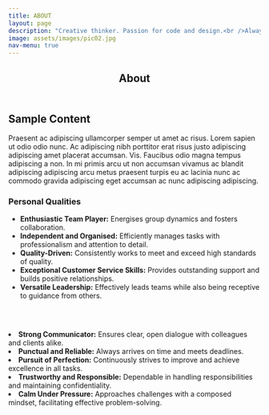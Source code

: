 ```yaml
---
title: ABOUT
layout: page
description: "Creative thinker. Passion for code and design.<br />Always building, always learning."
image: assets/images/pic02.jpg
nav-menu: true
---
```


<!-- Main -->
<div id="main" class="alt">

<!-- One -->
<section id="one">
	<div class="inner">
		<header class="major">
			<h1>About</h1>
		</header>
       
<!-- Content -->
<h2 id="content">Sample Content</h2>
<p>Praesent ac adipiscing ullamcorper semper ut amet ac risus. Lorem sapien ut odio odio nunc. Ac adipiscing nibh porttitor erat risus justo adipiscing adipiscing amet placerat accumsan. Vis. Faucibus odio magna tempus adipiscing a non. In mi primis arcu ut non accumsan vivamus ac blandit adipiscing adipiscing arcu metus praesent turpis eu ac lacinia nunc ac commodo gravida adipiscing eget accumsan ac nunc adipiscing adipiscing.</p>
<div class="row">
	<div class="6u 12u$(small)">
		<h3>Personal Qualities</h3>
		<ul>
      <li><strong>Enthusiastic Team Player:</strong> Energises group dynamics and fosters collaboration.</li>
      <li><strong>Independent and Organised:</strong> Efficiently manages tasks with professionalism and attention to detail.</li>
      <li><strong>Quality-Driven:</strong> Consistently works to meet and exceed high standards of quality.</li>
      <li><strong>Exceptional Customer Service Skills:</strong> Provides outstanding support and builds positive relationships.</li>
      <li><strong>Versatile Leadership:</strong> Effectively leads teams while also being receptive to guidance from others.</li>
    </ul>
	</div>
	<div class="6u$ 12u$(small)">
    <h3>&nbsp;</h3>
		    <li><strong>Strong Communicator:</strong> Ensures clear, open dialogue with colleagues and clients alike.</li>
      <li><strong>Punctual and Reliable:</strong> Always arrives on time and meets deadlines.</li>
      <li><strong>Pursuit of Perfection:</strong> Continuously strives to improve and achieve excellence in all tasks.</li>
      <li><strong>Trustworthy and Responsible:</strong> Dependable in handling responsibilities and maintaining confidentiality.</li>
      <li><strong>Calm Under Pressure:</strong> Approaches challenges with a composed mindset, facilitating effective problem-solving.</li>
	</div>

